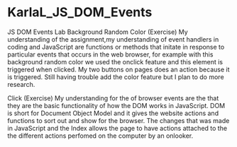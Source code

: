 # KarlaL_JS_DOM_Events
JS DOM Events Lab
Background Random Color (Exercise)
My understanding of the assignment,my understanding of event handlers in coding and JavaScript are functions or methods that initate in response to particular events that occurs in the web browser, for example with this background random color we used the onclick feature and this element is triggered when clicked. My two buttons on pages does an action because it is triggered. Still having trouble add the color feature but I plan to do more research. 

 Click (Exercise)
 My understanding for the of browser events are the that they are the basic functionality of how the DOM works in JavaScript. DOM is short for Document Object Model and it gives the website actions and functions to sort out and show for the browser. The changes that was made in JavaScript and the Index allows the page to have actions attached to the the different actions perfomed on the computer by an onlooker. 